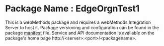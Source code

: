 # Package Name : EdgeOrgnTest1
This is a webMethods package and requires a webMethods Integration Server to host it. Package versioning and configuration can be found in the package [manifest](./EdgeOrgnTest1/manifest.v3) file. Service and API documentation is available on the package's home page http://&lt;server&gt;:&lt;port&gt;/&lt;packagename>.